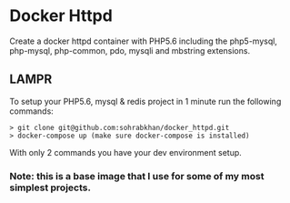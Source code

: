 # Docker Httpd
Create a docker httpd container with PHP5.6 including the php5-mysql, php-mysql, php-common, pdo, mysqli and mbstring extensions.

## LAMPR
To setup your PHP5.6, mysql & redis project in 1 minute run the following commands:

    > git clone git@github.com:sohrabkhan/docker_httpd.git
    > docker-compose up (make sure docker-compose is installed)

With only 2 commands you have your dev environment setup.

### Note: this is a base image that I use for some of my most simplest projects.
